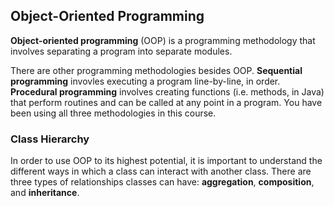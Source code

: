 ## Object-Oriented Programming

**Object-oriented programming** (OOP) is a programming methodology that involves separating a program into separate modules.

There are other programming methodologies besides OOP. **Sequential programming** invovles executing a program line-by-line, in order. **Procedural programming** involves creating functions (i.e. methods, in Java) that perform routines and can be called at any point in a program. You have been using all three methodologies in this course.


### Class Hierarchy

In order to use OOP to its highest potential, it is important to understand the different ways in which a class can interact with another class. There are three types of relationships classes can have: **aggregation**, **composition**, and **inheritance**.
